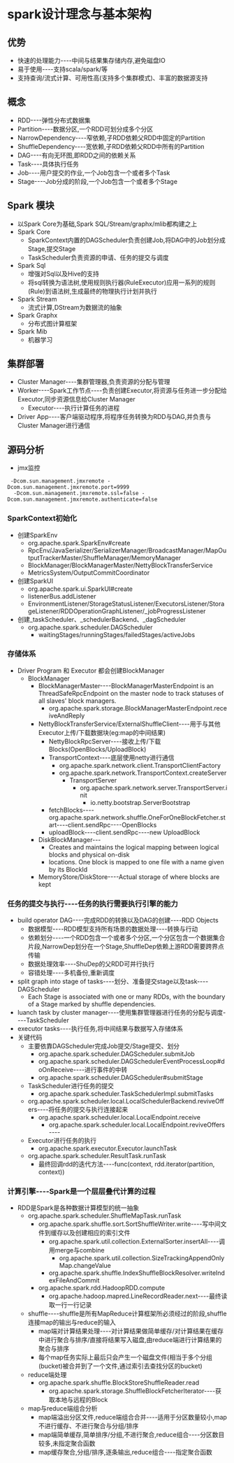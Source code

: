# spark设计理念与基本架构
## 优势
- 快速的处理能力----中间与结果集存储内存,避免磁盘IO
- 易于使用----支持scala/spark/等
- 支持查询/流式计算、可用性高(支持多个集群模式)、丰富的数据源支持
## 概念
- RDD----弹性分布式数据集
- Partition----数据分区,一个RDD可划分成多个分区
- NarrowDependency----窄依赖,子RDD依赖父RDD中固定的Partition
- ShuffleDependency----宽依赖,子RDD依赖父RDD中所有的Partition
- DAG----有向无环图,即RDD之间的依赖关系
- Task----具体执行任务
- Job----用户提交的作业,一个Job包含一个或者多个Task
- Stage----Job分成的阶段,一个Job包含一个或者多个Stage
## Spark 模块
- 以Spark Core为基础,Spark SQL/Stream/graphx/mlib都构建之上
- Spark Core
  - SparkContext内置的DAGScheduler负责创建Job,将DAG中的Job划分成Stage,提交Stage
  - TaskScheduler负责资源的申请、任务的提交与调度
- Spark Sql
  - 增强对Sql以及Hive的支持
  - 将sql转换为语法树,使用规则执行器(RuleExecutor)应用一系列的规则(Rule)到语法树,生成最终的物理执行计划并执行
- Spark Stream
  - 流式计算,DStream为数据流的抽象
- Spark Graphx
  - 分布式图计算框架
- Spark Mib
  - 机器学习
## 集群部署
- Cluster Manager----集群管理器,负责资源的分配与管理
- Worker----Spark工作节点----负责创建Executor,将资源与任务进一步分配给Executor,同步资源信息给Cluster Manager
  - Executor----执行计算任务的进程
- Driver App----客户端驱动程序,将程序任务转换为RDD与DAG,并负责与Cluster Manager进行通信
## 源码分析
- jmx监控
 ```
  -Dcom.sun.management.jmxremote -Dcom.sun.management.jmxremote.port=9999
   -Dcom.sun.management.jmxremote.ssl=false -Dcom.sun.management.jmxremote.authenticate=false
 ```
### SparkContext初始化
- 创建SparkEnv
  - org.apache.spark.SparkEnv#create
  - RpcEnv/JavaSerializer/SerializerManager/BroadcastManager/MapOutputTrackerMaster/ShuffleManager/MemoryManager
  - BlockManager/BlockManagerMaster/NettyBlockTransferService
  - MetricsSystem/OutputCommitCoordinator
- 创建SparkUI
  - org.apache.spark.ui.SparkUI#create
  - listenerBus.addListener
  - EnvironmentListener/StorageStatusListener/ExecutorsListener/StorageListener/RDDOperationGraphListener/_jobProgressListener
- 创建_taskScheduler、_schedulerBackend、_dagScheduler
  - org.apache.spark.scheduler.DAGScheduler
    - waitingStages/runningStages/failedStages/activeJobs
### 存储体系
- Driver Program 和 Executor 都会创建BlockManager
  - BlockManager
    - BlockManagerMaster----BlockManagerMasterEndpoint is an ThreadSafeRpcEndpoint on the master node to track statuses of all slaves' block managers.
      - org.apache.spark.storage.BlockManagerMasterEndpoint.receiveAndReply
    - NettyBlockTransferService/ExternalShuffleClient----用于与其他Executor上传/下载数据块(eg:map的中间结果)
      - NettyBlockRpcServer----接收上传/下载Blocks(OpenBlocks/UploadBlock)
      - TransportContext----底层使用netty进行通信
        - org.apache.spark.network.client.TransportClientFactory
        - org.apache.spark.network.TransportContext.createServer
          - TransportServer
            - org.apache.spark.network.server.TransportServer.init
              - io.netty.bootstrap.ServerBootstrap
      - fetchBlocks----org.apache.spark.network.shuffle.OneForOneBlockFetcher.start----client.sendRpc----OpenBlocks
      - uploadBlock----client.sendRpc----new UploadBlock
    - DiskBlockManager---
        - Creates and maintains the logical mapping between logical blocks and physical on-disk
        - locations. One block is mapped to one file with a name given by its BlockId
    - MemoryStore/DiskStore----Actual storage of where blocks are kept
### 任务的提交与执行----任务的执行需要执行引擎的能力
- build operator DAG----完成RDD的转换以及DAG的创建----RDD Objects
  - 数据模型----RDD模型支持所有场景的数据处理----转换与行动
  - 依赖划分----一个RDD包含一个或者多个分区,一个分区包含一个数据集合片段,NarrowDep划分在一个Stage,ShuffleDep依赖上游RDD需要跨界点传输
  - 数据处理效率----ShuDep的父RDD可并行执行
  - 容错处理----多机备份,重新调度
- split graph into stage of tasks----划分、准备提交stage以及task----DAGScheduler
  - Each Stage is associated with one or many RDDs, with the boundary of a Stage marked by shuffle dependencies.
- luanch task by cluster manager----使用集群管理器进行任务的分配与调度----TaskScheduler
- executor tasks----执行任务,将中间结果与数据写入存储体系
- 关键代码
    - 主要依靠DAGScheduler完成Job提交/Stage提交、划分
      - org.apache.spark.scheduler.DAGScheduler.submitJob
      - org.apache.spark.scheduler.DAGSchedulerEventProcessLoop#doOnReceive----进行事件的中转
      - org.apache.spark.scheduler.DAGScheduler#submitStage
    - TaskScheduler进行任务的提交
      - org.apache.spark.scheduler.TaskSchedulerImpl.submitTasks
    - org.apache.spark.scheduler.local.LocalSchedulerBackend.reviveOffers----将任务的提交与执行连接起来
      - org.apache.spark.scheduler.local.LocalEndpoint.receive
        - org.apache.spark.scheduler.local.LocalEndpoint.reviveOffers----
    - Executor进行任务的执行
      - org.apache.spark.executor.Executor.launchTask
    - org.apache.spark.scheduler.ResultTask.runTask
      - 最终回调rdd的迭代方法----func(context, rdd.iterator(partition, context))
### 计算引擎----Spark是一个层层叠代计算的过程
- RDD是Spark是各种数据计算模型的统一抽象
  - org.apache.spark.scheduler.ShuffleMapTask.runTask
    - org.apache.spark.shuffle.sort.SortShuffleWriter.write----写中间文件到缓存以及创建相应的索引文件
      - org.apache.spark.util.collection.ExternalSorter.insertAll----调用merge与combine
        - org.apache.spark.util.collection.SizeTrackingAppendOnlyMap.changeValue
      - org.apache.spark.shuffle.IndexShuffleBlockResolver.writeIndexFileAndCommit
    - org.apache.spark.rdd.HadoopRDD.compute
      - org.apache.hadoop.mapred.LineRecordReader.next----最终读取一行一行记录
  - shuffle----shuffle是所有MapReduce计算框架所必须经过的阶段,shuffle连接map的输出与reduce的输入
    - map端对计算结果处理----对计算结果做简单缓存/对计算结果在缓存中进行聚合与排序/直接将结果写入磁盘,由reduce端进行计算结果的聚合与排序
    - 每个map任务实际上最后只会产生一个磁盘文件(相当于多个分组(bucket)被合并到了一个文件,通过索引去查找分区的bucket)
  - reduce端处理
    - org.apache.spark.shuffle.BlockStoreShuffleReader.read
      - org.apache.spark.storage.ShuffleBlockFetcherIterator----获取本地与远程的Block
  - map与reduce端组合分析
    - map端溢出分区文件,reduce端组合合并----适用于分区数量较小,map不进行缓存、不进行聚合与分组/排序
    - map端简单缓存,简单排序/分组,不进行聚合,reduce组合----分区数目较多,未指定聚合函数
    - map缓存聚合,分组/排序,逐条输出,reduce组合----指定聚合函数